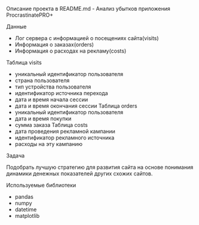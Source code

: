 Описание проекта в README.md - Анализ убытков приложения ProcrastinatePRO+

Данные

- Лог сервера с информацией о посещениях сайта(visits)
- Информация о заказах(orders)
- Информация о расходах на рекламу(costs)

Таблица visits
  -  уникальный идентификатор пользователя
  - страна пользователя
  - тип устройства пользователя
  -  идентификатор источника перехода
  - дата и время начала сессии
  - дата и время окончания сессии
Таблица orders
  - уникальный идентификатор пользователя
  - дата и время покупки
  - сумма заказа
Таблица costs
  - дата проведения рекламной кампании
  - идентификатор рекламного источника
  -  расходы на эту кампанию

Задача

Подобрать лучшую стратегию для развития сайта на основе понимания динамики денежных показателей других схожих сайтов.

Используемые библиотеки

- pandas
- numpy
- datetime
- matplotlib
